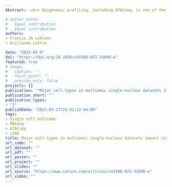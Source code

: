 ```yaml
---
Abstract: -<br> Epigenomic profiling, including ATACseq, is one of the main tools used to define enhancers. Because enhancers are overwhelmingly cell-type specific, inference of their activity is greatly limited in complex tissues. Multiomic assays that probe in the same nucleus both the open chromatin landscape and gene expression levels enable the study of correlations (links) between these two modalities. Current best practices to infer the regulatory effect of candidate cis-regulatory elements (cCREs) in multiomic data involve removing biases associated with GC content by generating null distributions of matched ATACseq peaks drawn from different chromosomes. This strategy has been broadly adopted by popular single-nucleus multiomic workflows such as Signac. Here, we uncovered limitations and confounders of this approach. We found a strong loss of power to detect a regulatory effect for cCREs with high read counts in the dominant cell-type. We showed that this is largely due to cell-type-specific trans-ATACseq peak correlations creating bimodal null distributions. We tested alternative models and concluded that physical distance and/or the raw Pearson correlation coefficients are the best predictors for peak-gene links when compared to predictions from Epimap (e.g. CD14 area under the curve [AUC] = 0.51 with the method implemented in Signac vs. 0.71 with the Pearson correlation coefficients) or validation by CRISPR perturbations (AUC = 0.63 vs. 0.73).<br>

# author_notes:
# - Equal contribution
# - Equal contribution
authors:
- Francis JA Leblanc
- Guillaume Lettre

date: "2023-03-9"
doi: "https://doi.org/10.1038/s41598-023-31040-w"
featured: true
# image:
#   caption: ''
#   focal_point: ""
#   preview_only: false
projects: []
publication: '*Major cell-types in multiomic single-nucleus datasets impact statistical modeling of links between regulatory sequences and target genes*'
publication_short: ""
publication_types:
- "2"
publishDate: "2023-03-27T15:51:12-04:00"
tags:
- Single cell multiome
- RNAseq
- ATACseq
- cCRE
title: Major cell-types in multiomic single-nucleus datasets impact statistical modeling of links between regulatory sequences and target genes
url_code: ""
url_dataset: ""
url_pdf: ""
url_poster: ""
url_project: ""
url_slides: ""
url_source: "https://www.nature.com/articles/s41598-023-31040-w"
url_video: ""
---
```



